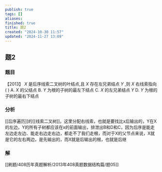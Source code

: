 ```yaml
---
publish: true
tags: []
aliases: 
finished: true
title: 题2
created: "2024-10-30 11:57"
updated: "2024-11-27 13:09"
---
```

## 题2
### 题目
【2013】 $X$ 是后序线索二叉树的叶结点,且 $X$ 存在左兄弟结点 $Y$ ,则 $X$ 右线索指向 $\left( \text{ }\right)$ 
A. $X$ 的父结点 
B. $Y$ 为根的子树的最左下结点
C. $X$ 的左兄弟结点 $Y$ 
D. $Y$ 为根的子树的最右下结点
### 分析
[[后序遍历]]的[[线索二叉树]]，这里分配右线索，也就是要找比x后输出的，Y在X的左边，Y的所有子树都应该在x的前面输出，排泄出B和D和C，因为后序是能走左边走左边、能走右边走右边，都走不了我们走根，而对于X的父节点来说，X就是它的左右两边，是先输出的，而X就是后输出的根，也就是后继
### 解
[[刷题/408历年真题解析/2013年408真题数据结构篇/题05]]